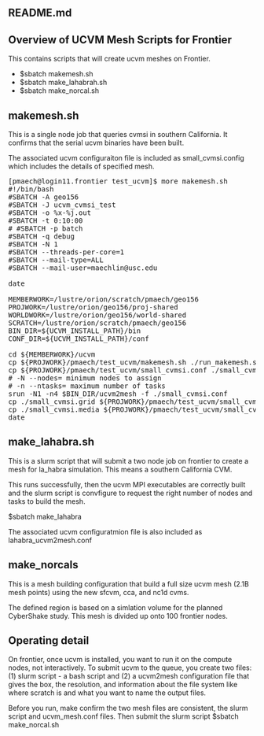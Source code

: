 ## README.md

## Overview of UCVM Mesh Scripts for Frontier

This contains scripts that will create ucvm meshes on Frontier.

* $sbatch makemesh.sh
* $sbatch make_lahabrah.sh
* $sbatch make_norcal.sh

## makemesh.sh
This is a single node job that queries cvmsi in southern California.
It confirms that the serial ucvm binaries have been built.

The associated ucvm configuraiton file is included as small_cvmsi.config which
includes the details of specified mesh.

<pre>
[pmaech@login11.frontier test_ucvm]$ more makemesh.sh
#!/bin/bash
#SBATCH -A geo156
#SBATCH -J ucvm_cvmsi_test
#SBATCH -o %x-%j.out
#SBATCH -t 0:10:00
# #SBATCH -p batch
#SBATCH -q debug
#SBATCH -N 1
#SBATCH --threads-per-core=1
#SBATCH --mail-type=ALL
#SBATCH --mail-user=maechlin@usc.edu

date

MEMBERWORK=/lustre/orion/scratch/pmaech/geo156
PROJWORK=/lustre/orion/geo156/proj-shared
WORLDWORK=/lustre/orion/geo156/world-shared
SCRATCH=/lustre/orion/scratch/pmaech/geo156
BIN_DIR=${UCVM_INSTALL_PATH}/bin
CONF_DIR=${UCVM_INSTALL_PATH}/conf

cd ${MEMBERWORK}/ucvm
cp ${PROJWORK}/pmaech/test_ucvm/makemesh.sh ./run_makemesh.sh
cp ${PROJWORK}/pmaech/test_ucvm/small_cvmsi.conf ./small_cvmsi.conf
# -N --nodes= minimum nodes to assign
# -n --ntasks= maximum number of tasks
srun -N1 -n4 $BIN_DIR/ucvm2mesh -f ./small_cvmsi.conf
cp ./small_cvmsi.grid ${PROJWORK}/pmaech/test_ucvm/small_cvmsi.grid
cp ./small_cvmsi.media ${PROJWORK}/pmaech/test_ucvm/small_cvmsi.media
date
</pre>

## make_lahabra.sh
This is a slurm script that will submit a two node job on frontier to create a mesh for
la_habra simulation. This means a southern California CVM.

This runs successfully, then the ucvm MPI executables are correctly built and the slurm script is convfigure
to request the right number of nodes and tasks to build the mesh.

$sbatch make_lahabra

The associated ucvm configuratmion file is also included as lahabra_ucvm2mesh.conf

##  make_norcals
This is a mesh building configuration that build a full size ucvm mesh (2.1B mesh points) using
the new sfcvm, cca, and nc1d cvms.

The defined region is based on a simlation volume for the planned CyberShake study.
This mesh is divided up onto 100 frontier nodes.

## Operating detail

On frontier, once ucvm is installed, you want to run it on the compute nodes, not interactively. 
To submit ucvm to the queue, you create two files:
(1) slurm script - a bash script and 
(2) a ucvm2mesh configuration file that gives the box, the resolution, and information about the file system like where scratch is and what you want to name the output files.

Before you run, make confirm the two mesh files are consistent, the slurm script and ucvm_mesh.conf files. Then submit the slurm script
$sbatch make_norcal.sh

